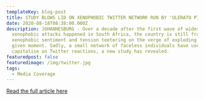 ```yaml
---
templateKey: blog-post
title: STUDY BLOWS LID ON XENOPHOBIC TWITTER NETWORK RUN BY 'ULERATO PILLAY'
date: 2020-08-18T08:38:00.000Z
description: JOHANNESBURG - Over a decade after the first wave of widespread
  xenophobic attacks happened in South Africa, the country is still fraught with
  xenophobic sentiment and tension teetering on the verge of exploding at any
  given moment. Sadly, a small network of faceless individuals have used this to
  capitalise on Twitter reactions, a new study has revealed.
featuredpost: false
featuredimage: /img/twitter.jpg
tags:
  - Media Coverage
---
```

[Read the full article here](https://ewn.co.za/2020/08/18/study-blows-lid-open-on-xenophobic-twitter-network-run-by-ulerato-pillay)